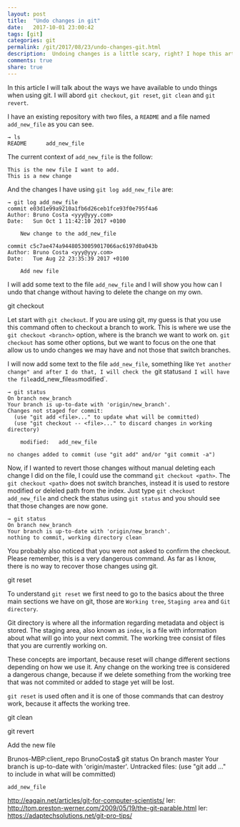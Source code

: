 ```yaml
---
layout: post
title:  "Undo changes in git"
date:   2017-10-01 23:00:42
tags: [git]
categories: git
permalink: /git/2017/08/23/undo-changes-git.html
description:  Undoing changes is a little scary, right? I hope this article helps you to keep calm when you need to undo stuff.
comments: true
share: true
---
```


In this article I will talk about the ways we have available to undo things when using git. I will abord `git checkout`, `git reset`, `git clean` and `git revert`.

I have an existing repository with two files, a `README` and a file named `add_new_file` as you can see.

```
→ ls
README		add_new_file
```

The current context of `add_new_file` is the follow:

```
This is the new file I want to add.
This is a new change
```

And the changes I have using `git log add_new_file` are:

```
→ git log add_new_file
commit e03d1e99a9210a1fb6d26ceb1fce93f0e795f4a6
Author: Bruno Costa <yyy@yyy.com>
Date:   Sun Oct 1 11:42:10 2017 +0100

    New change to the add_new_file

commit c5c7ae474a94480530059017066ac6197d0a043b
Author: Bruno Costa <yyy@yyy.com>
Date:   Tue Aug 22 23:35:39 2017 +0100

    Add new file
```

I will add some text to the file `add_new_file` and I will show you how can I undo that change without having to delete the change on my own.

git checkout

Let start with `git checkout`. If you are using git, my guess is that you use this command often to checkout a branch to work. This is where we use the `git checkout <branch>` option, where <branch> is the branch we want to work on. `git checkout` has some other options, but we want to focus on the one that allow us to undo changes we may have and not those that switch branches.

I will now add some text to the file `add_new_file`, something like `Yet another change" and after I do that, I will check the `git status` and I will have the file `add_new_file` as `modified`.

```
→ git status
On branch new_branch
Your branch is up-to-date with 'origin/new_branch'.
Changes not staged for commit:
  (use "git add <file>..." to update what will be committed)
  (use "git checkout -- <file>..." to discard changes in working directory)

    modified:   add_new_file

no changes added to commit (use "git add" and/or "git commit -a")
```

Now, if I wanted to revert those changes without manual deleting each change I did on the file, I could use the command `git checkout <path>`. The `git checkout <path>` does not switch branches, instead it is used to restore modified or deleled path from the index. Just type `git checkout add_new_file` and check the status using `git status` and you should see that those changes are now gone.

```
→ git status
On branch new_branch
Your branch is up-to-date with 'origin/new_branch'.
nothing to commit, working directory clean
```

You probably also noticed that you were not asked to confirm the checkout. Please remember, this is a very dangerous command. As far as I know, there is no way to recover those changes using git.

git reset

To understand `git reset` we first need to go to the basics about the three main sections we have on git, those are `Working tree`, `Staging area` and `Git directory`.

Git directory is where all the information regarding metadata and object is stored. 
The staging area, also known as `index`, is a file with information about what will go into your next commit.
The working tree consist of files that you are currently working on.

These concepts are important, because reset will change different sections depending on how we use it. Any change on the working tree is considered a dangerous change, because if we delete something from the working tree that was not commited or added to stage yet will be lost. 

`git reset` is used often and it is one of those commands that can destroy work, because it affects the working tree.

git clean

git revert


Add the new file

Brunos-MBP:client_repo BrunoCosta$ git status
On branch master
Your branch is up-to-date with 'origin/master'.
Untracked files:
  (use "git add <file>..." to include in what will be committed)

	add_new_file

  http://eagain.net/articles/git-for-computer-scientists/
  ler: http://tom.preston-werner.com/2009/05/19/the-git-parable.html
  ler: https://adaptechsolutions.net/git-pro-tips/
